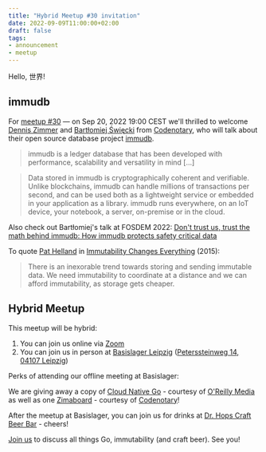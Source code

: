 ```yaml
---
title: "Hybrid Meetup #30 invitation"
date: 2022-09-09T11:00:00+02:00
draft: false
tags:
- announcement
- meetup
---
```


Hello, 世界!

## immudb

For [meetup #30](https://www.meetup.com/leipzig-golang/events/286871365/)
&mdash; on Sep 20, 2022 19:00 CEST we'll thrilled to welcome [Dennis
Zimmer](https://www.linkedin.com/in/denniszimmer) and [Bartłomiej
Święcki](https://github.com/byo) from [Codenotary](https://codenotary.com/),
who will talk about their open source database project
[immudb](https://immudb.io/).

> immudb is a ledger database that has been developed with performance,
> scalability and versatility in mind [...]

> Data stored in immudb is cryptographically coherent and verifiable. Unlike
> blockchains, immudb can handle millions of transactions per second, and can
> be used both as a lightweight service or embedded in your application as a
> library. immudb runs everywhere, on an IoT device, your notebook, a server,
> on-premise or in the cloud.

Also check out Bartłomiej's talk at FOSDEM 2022: [Don't trust us, trust the
math behind immudb: How immudb protects safety critical
data](https://fosdem.org/2022/schedule/event/safety_dont_trust_us_trust_the_math_behind_immudb/)

To quote [Pat Helland](https://twitter.com/pathelland) in [Immutability Changes Everything](https://www.cidrdb.org/cidr2015/Papers/CIDR15_Paper16.pdf) (2015):

> There is an inexorable trend towards storing and sending immutable data. We
> need immutability to coordinate at a distance and we can afford immutability,
> as storage gets cheaper.

## Hybrid Meetup

This meetup will be hybrid:

1. You can join us online via [Zoom](https://us06web.zoom.us/j/87886291736?pwd=aXRFdFBvVHdQSzg0MzVkaGovNnByZz09)
2. You can join us in person at [Basislager Leipzig](https://www.basislager.co/) ([Peterssteinweg 14, 04107 Leipzig](https://www.openstreetmap.org/node/3504864558))

Perks of attending our offline meeting at Basislager:

We are giving away a copy of [Cloud Native
Go](https://www.oreilly.com/library/view/cloud-native-go/9781492076322/) -
courtesy of [O'Reilly Media](https://www.oreilly.com/pub/cpc/323592) as well as
one [Zimaboard](https://www.zimaboard.com/) - courtesy of [Codenotary](https://codenotary.com/)!

After the meetup at Basislager, you can join us for drinks at [Dr. Hops Craft
Beer Bar](https://www.dr-hops.de/) - cheers!

[Join us](https://www.meetup.com/leipzig-golang/events/286871365/) to discuss all things Go, immutability (and craft beer). See you!


<!--

TODO: outreach.

-->
